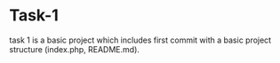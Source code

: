 # Task-1
task 1 is a basic project which includes first commit with a basic project structure (index.php, README.md).
